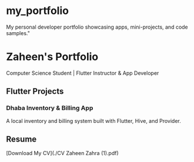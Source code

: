 # my_portfolio
My personal developer portfolio showcasing apps, mini-projects, and code samples."

# Zaheen's Portfolio

 Computer Science Student | Flutter Instructor & App Developer

## Flutter Projects

### Dhaba Inventory & Billing App
A local inventory and billing system built with Flutter, Hive, and Provider.


## Resume
[Download My CV](./CV Zaheen Zahra (1).pdf)
